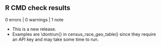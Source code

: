 ## R CMD check results

0 errors | 0 warnings | 1 note

* This is a new release.
* Examples are \dontrun{} in census_race_geo_table() since they require an API
key and may take some time to run.
